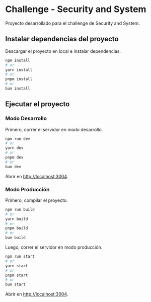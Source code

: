 # Challenge - Security and System

Proyecto desarrollado para el challenge de Security and System.

## Instalar dependencias del proyecto

Descargar el proyecto en local e instalar dependencias.

```bash
npm install
# or
yarn install
# or
pnpm install
# or
bun install
```

## Ejecutar el proyecto

### Modo Desarrollo

Primero, correr el servidor en modo desarrollo.

```bash
npm run dev
# or
yarn dev
# or
pnpm dev
# or
bun dev
```

Abrir en [http://localhost:3004](http://localhost:3004).

### Modo Producción

Primero, compilar el proyecto.

```bash
npm run build
# or
yarn build
# or
pnpm build
# or
bun build
```

Luego, correr el servidor en modo producción.

```bash
npm run start
# or
yarn start
# or
pnpm start
# or
bun start
```

Abrir en [http://localhost:3004](http://localhost:3004).
